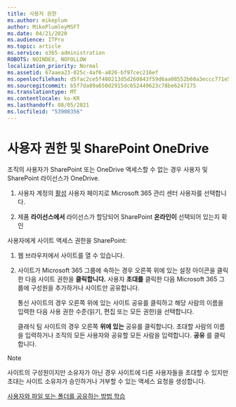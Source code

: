 ```yaml
---
title: 사용자 권한
ms.author: mikeplum
author: MikePlumleyMSFT
ms.date: 04/21/2020
ms.audience: ITPro
ms.topic: article
ms.service: o365-administration
ROBOTS: NOINDEX, NOFOLLOW
localization_priority: Normal
ms.assetid: 67aaea23-025c-4af6-a826-bf97cec216ef
ms.openlocfilehash: d5fac2ce5f480213d5d260843f59d6aa08552b60a3eccc771e5eb3f7aa814b66
ms.sourcegitcommit: b5f7da89a650d2915dc652449623c78be6247175
ms.translationtype: MT
ms.contentlocale: ko-KR
ms.lasthandoff: 08/05/2021
ms.locfileid: "53908356"
---
```

# <a name="user-permissions-in-sharepoint-and-onedrive"></a>사용자 권한 및 SharePoint OneDrive

조직의 사용자가 SharePoint 또는 OneDrive 액세스할 수 없는 경우 사용자 및 SharePoint 라이선스가 OneDrive. 
  
1. 사용자 계정의 [활성](https://portal.office.com/adminportal/home#/users) 사용자 페이지로 Microsoft 365 관리 센터 사용자를 선택합니다. 
    
2. 제품 **라이선스에서** 라이선스가 할당되어 SharePoint **온라인이** 선택되어 있는지 확인 
    
 사용자에게 사이트 액세스 권한을 SharePoint: 
  
1. 웹 브라우저에서 사이트를 열 수 있습니다.
    
2. 사이트가 Microsoft 365 그룹에 속하는 경우 오른쪽 위에 있는 설정 아이콘을 클릭한 다음 사이트 권한을 **클릭합니다.** 사용자 **초대를** 클릭한 다음 Microsoft 365 그룹에 구성원을 추가하거나 사이트만 공유합니다. 
    
    통신 사이트의 경우  오른쪽 위에 있는 사이트 공유를 클릭하고 해당 사람의 이름을 입력한 다음 사용 권한 수준(읽기, 편집 또는 모든 권한)을 선택합니다. 
    
    클래식 팀 사이트의 경우 오른쪽 **위에 있는** 공유를 클릭합니다. 초대할 사람의 이름을 입력하거나 조직의 모든 사용자와 공유할 모든 사람을 입력합니다. **공유** 를 클릭합니다.
    
> [!NOTE]
> 사이트의 구성원이지만 소유자가 아닌 경우 사이트에 다른 사용자들을 초대할 수 있지만 초대는 사이트 소유자가 승인하거나 거부할 수 있는 액세스 요청을 생성합니다. 
  
[사용자와 파일 또는 폴더를 공유하는 방법 학습](https://go.microsoft.com/fwlink/?linkid=533408)
  

